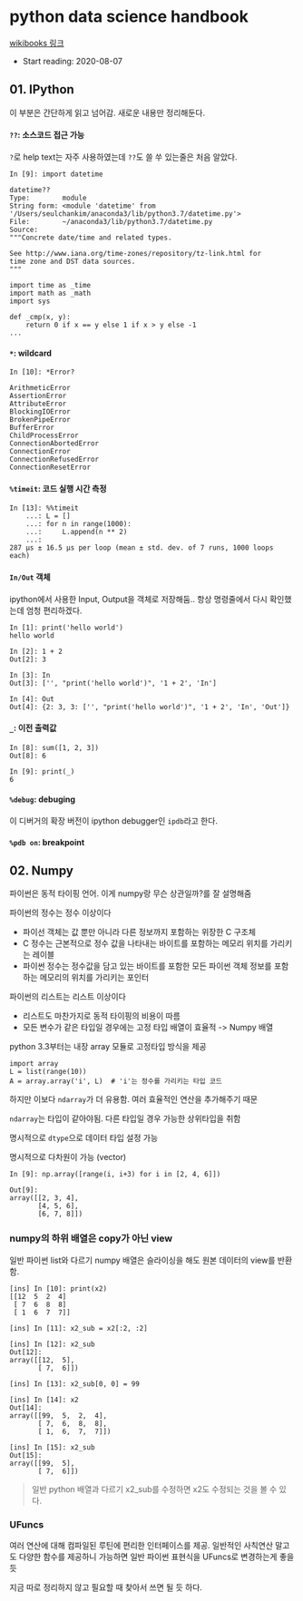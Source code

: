 # python data science handbook

[wikibooks 링크](https://wikibook.co.kr/python-ds-handbook/)

- Start reading: 2020-08-07

## 01. IPython

이 부분은 간단하게 읽고 넘어감. 새로운 내용만 정리해둔다.

#### `??`: 소스코드 접근 가능

`?`로 help text는 자주 사용하였는데 `??`도 쓸 쑤 있는줄은 처음 알았다.

```
In [9]: import datetime

datetime??
Type:        module
String form: <module 'datetime' from '/Users/seulchankim/anaconda3/lib/python3.7/datetime.py'>
File:        ~/anaconda3/lib/python3.7/datetime.py
Source:
"""Concrete date/time and related types.

See http://www.iana.org/time-zones/repository/tz-link.html for
time zone and DST data sources.
"""

import time as _time
import math as _math
import sys

def _cmp(x, y):
    return 0 if x == y else 1 if x > y else -1
...
```


#### `*`: wildcard

```
In [10]: *Error?

ArithmeticError
AssertionError
AttributeError
BlockingIOError
BrokenPipeError
BufferError
ChildProcessError
ConnectionAbortedError
ConnectionError
ConnectionRefusedError
ConnectionResetError
```

#### `%timeit`: 코드 실행 시간 측정

```
In [13]: %%timeit
    ...: L = []
    ...: for n in range(1000):
    ...:     L.append(n ** 2)
    ...:
287 µs ± 16.5 µs per loop (mean ± std. dev. of 7 runs, 1000 loops each)
```

#### `In/Out` 객체

ipython에서 사용한 Input, Output을 객체로 저장해둠.. 항상 명령줄에서 다시 확인했는데 엄청 편리하겠다.

```
In [1]: print('hello world')
hello world

In [2]: 1 + 2
Out[2]: 3

In [3]: In
Out[3]: ['', "print('hello world')", '1 + 2', 'In']

In [4]: Out
Out[4]: {2: 3, 3: ['', "print('hello world')", '1 + 2', 'In', 'Out']}
```

#### `_`: 이전 출력값

```
In [8]: sum([1, 2, 3])
Out[8]: 6

In [9]: print(_)
6
```

#### `%debug`: debuging

이 디버거의 확장 버전이 ipython debugger인 `ipdb`라고 한다.

#### `%pdb on`: breakpoint



## 02. Numpy

파이썬은 동적 타이핑 언어. 이게 numpy랑 무슨 상관일까?를 잘 설명해줌

파이썬의 정수는 정수 이상이다

- 파이선 객체는 값 뿐만 아니라 다른 정보까지 포함하는 위장한 C 구조체
- C 정수는 근본적으로 정수 값을 나타내는 바이트를 포함하는 메모리 위치를 가리키는 레이블
- 파이썬 정수는 정수값을 담고 있는 바이트를 포함한 모든 파이썬 객체 정보를 포함하는 메모리의 위치를 가리키는 포인터

파이썬의 리스트는 리스트 이상이다
- 리스트도 마찬가지로 동적 타이핑의 비용이 따름
- 모든 변수가 같은 타입일 경우에는 고정 타입 배열이 효율적 -> Numpy 배열

python 3.3부터는 내장 array 모듈로 고정타입 방식을 제공

```
import array
L = list(range(10))
A = array.array('i', L)  # 'i'는 정수를 가리키는 타입 코드
```

하지만 이보다 `ndarray`가 더 유용함. 여러 효율적인 연산을 추가해주기 때문

`ndarray`는 타입이 같아야됨. 다른 타입일 경우 가능한 상위타입을 취함

명시적으로 `dtype`으로 데이터 타입 설정 가능

명시적으로 다차원이 가능 (vector)

```
In [9]: np.array([range(i, i+3) for i in [2, 4, 6]])

Out[9]:
array([[2, 3, 4],
       [4, 5, 6],
       [6, 7, 8]])
```

### numpy의 하위 배열은 copy가 아닌 view

일반 파이썬 list와 다르기 numpy 배열은 슬라이싱을 해도 원본 데이터의 view를 반환함.

```
[ins] In [10]: print(x2)
[[12  5  2  4]
 [ 7  6  8  8]
 [ 1  6  7  7]]

[ins] In [11]: x2_sub = x2[:2, :2]

[ins] In [12]: x2_sub
Out[12]:
array([[12,  5],
       [ 7,  6]])

[ins] In [13]: x2_sub[0, 0] = 99

[ins] In [14]: x2
Out[14]:
array([[99,  5,  2,  4],
       [ 7,  6,  8,  8],
       [ 1,  6,  7,  7]])

[ins] In [15]: x2_sub
Out[15]:
array([[99,  5],
       [ 7,  6]])
```

> 일반 python 배열과 다르기 x2_sub를 수정하면 x2도 수정되는 것을 볼 수 있다.

### UFuncs

여러 연산에 대해 컴파일된 루틴에 편리한 인터페이스를 제공. 일반적인 사칙연산 말고도 다양한 함수를 제공하니 가능하면 일반 파이썬 표현식을 UFuncs로 변경하는게 좋을듯

지금 따로 정리하지 않고 필요할 때 찾아서 쓰면 될 듯 하다.
